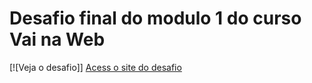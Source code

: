# Desafio final do modulo 1 do curso Vai na Web
[![Veja o desafio]] <a href="https://wilksonflor.github.io/DesafioFinalVnw/">Acess o site do desafio</a>
